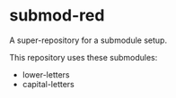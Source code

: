 # submod-red
A super-repository for a submodule setup.

This repository uses these submodules:

* lower-letters
* capital-letters
